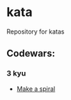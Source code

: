 # kata
Repository for katas

## Codewars:

### 3 kyu 

- [Make a spiral](codewars/src/main/java/org/fulgas/kata/codewars/_3kyu/README.md)
